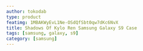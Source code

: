 ```yaml
---
author: tokodab
type: product
featimg: 1MBAKWyEvL1Ne-OSdQfSbt0qw7dKc6NvX
title: Shadows Of Kylo Ren Samsung Galaxy S9 Case
tags: [samsung, galaxy, s9]
category: [samsung]
---
```

